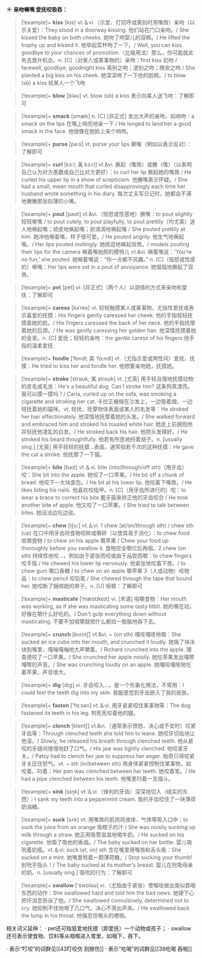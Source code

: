 ☀ <span class="category">**亲吻噘嘴 爱抚咬吸吞：**</span>
>[!example]+ <span class="vocabulary">**kiss**</span> [kɪs] 
> <span class="definition">vt.＆vi.（示爱、打招呼或离别时用嘴唇）亲吻（以示关爱）：</span>They stood in a doorway kissing. 他们站在门口亲吻。/ She kissed the baby on both cheeks. 她吻了吻婴儿的双颊。/ He lifted the trophy up and kissed it. 他举起奖杯吻了一下。/ Well, you can kiss goodbye to your chances of promotion.（比喻用法）那么，你可能就此失去晋升机会。<span class="definition">n. [C]（对某人或某事物的）亲吻：</span>first kiss 初吻 / farewell, goodbye, goodnight kiss 离别之吻；道别之吻；晚安之吻 / She planted a big kiss on his cheek. 她深深吻了一下他的脸颊。/ to blow (sb) a kiss 给某人一个飞吻

>[!example]+ <span class="vocabulary">**blow**</span> [bləʊ] 
> <span class="definition">vt. blow (sb) a kiss 表示向某人送飞吻：</span>了解即可

>[!example]+ <span class="vocabulary">**smack**</span> [smæk]
> <span class="definition">n. [C] [非正式] 发出大声的亲吻，如响吻：</span>a smack on the lips 在嘴上响亮地亲一下 / He longed to land her a good smack in the face. 他很像在她脸上亲个响吻。

>[!example]+ <span class="vocabulary">**purse**</span> [pə:s] 
> <span class="definition">vt. purse your lips 撅嘴（例如以表示反对）：</span>了解即可
           
>[!example]+ <span class="vocabulary">**curl**</span> [kɜ:l; 美 kɜ:rl]
> <span class="definition">vt.&vi. 撅起（嘴唇）或撇（嘴）（以表明自己认为对方愚蠢或自己比对方更好）：</span>to curl her lip 撅起她的嘴唇 / He curled his upper lip in a show of scepticism. 他撇嘴表示怀疑。/ She had a small, mean mouth that curled disapprovingly each time her husband wrote something in his diary. 每次丈夫写日记时，她都会不满地撇撇那张刻薄的小嘴。
     
>[!example]+ <span class="vocabulary">**pout**</span> [paʊt]
> <span class="definition">vt.&vi.（恼怒或性感地）撅嘴：</span>to pout slightly 轻轻嗽嘴 / to pout cutely, to pout playfully, to pout prettily（均尤美）迷人地噘起嘴；顽皮地噘起嘴；娇滴滴地噘起嘴 / She pouted prettily at him. 她冲他噘着嘴，样子很可爱。/ He pouted angrily. 他生气地噘起嘴。/ Her lips pouted invitingly. 她挑逗地噘起双唇。/ models pouting their lips for the camera 噘着嘴拍照的模特儿 <span class="definition">vt.&vi. 噘着嘴说：</span>'You're no fun,' she pouted. 她噘着嘴说：“你一点都不风趣。” <span class="definition">n. [C]（恼怒或性感的）噘嘴：</span>Her lips were set in a pout of annoyance. 她愠恼地撅起了双唇。

>[!example]+ <span class="vocabulary">**pet**</span> [pet] 
> <span class="definition">vi. [非正式]（两个人）以调情的方式来亲吻和爱抚：</span>了解即可
           
>[!example]+ <span class="vocabulary">**caress**</span> [kəˈres]
> <span class="definition">vt. 轻轻触摸某人或某事物，尤指性爱抚或表示喜爱的抚摸：</span>His fingers gently caressed her cheek. 他的手指轻轻抚摸着她的脸。/ His fingers caressed the back of her neck. 他的手指抚摩着她的后颈。/ He was gently caressing her golden hair. 他深情抚摸着她的金发。<span class="definition">n. [C] 爱抚；轻轻的亲吻：</span>the gentle caress of his fingers 他手指的温柔爱抚
           
>[!example]+ <span class="vocabulary">**fondle**</span> [ˈfɒndl; 美 ˈfɑ:ndl]
> <span class="definition">vt.（尤指示爱或两性间）爱抚、抚摸：</span>He tried to kiss her and fondle her. 他想要亲吻她，抚摸她。
           
>[!example]+ <span class="vocabulary">**stroke**</span> [strəʊk; 美 stroʊk]
> <span class="definition">vt. [尤英] 用手轻且慢地抚摸动物的皮毛或毛发：</span>He's a beautiful dog. Can I stroke him? 这条狗真漂亮。我可以摸一摸吗？/ Carla, curled up on the sofa, was smoking a cigarette and stroking her cat. 卡拉正蜷缩在沙发上，一边吸着烟，一边轻抚着她的猫咪。<span class="definition">vt. 轻抚，抚摩物体表面或某人的毛发等：</span>He stroked her hair affectionately. 他深情地抚摩着她的头发。/ She walked forward and embraced him and stroked his tousled white hair. 她走上前拥抱他并轻抚他凌乱的白发。/ He stroked back his hair. 他把头发理好。/ He stroked his beard thoughtfully. 他若有所思地捋着胡子。<span class="definition">n. [usually sing.] [尤英] 用手轻轻的抚摸…表面，通常指若干次的这种抚摸：</span>He gave the cat a stroke. 他抚摩了一下猫。
 
>[!example]+ <span class="vocabulary">**bite**</span> [baɪt] 
> <span class="definition">vt.＆vi. bite (into/through/off sth)（用牙齿）咬：</span>She bit into the apple. 她咬了一口苹果。/ He bit off a chunk of bread. 他咬下一大块面包。/ He bit at his lower lip. 他咬着下嘴唇。/ He likes biting his nails. 他喜欢咬指甲。<span class="definition">n. [C]（用牙齿所进行的）咬：</span>to wear a brace to correct his bite 戴牙箍来矫正他的牙齿咬合 / He took another bite of apple. 他又咬了一口苹果。/ She tried to talk between bites. 她设法边吃边说。

>[!example]+ <span class="vocabulary">**chew**</span> [tʃu:] 
> <span class="definition">vt.＆vi. 1 chew (at/on/through sth) / chew sth (up) 在口中用牙齿将食物咬碎或嚼碎（以使其易于消化）：</span>to chew food 咀嚼食物 / to chew on his apple 嚼苹果 / Chew your food up thoroughly before you swallow it. 食物完全嚼烂后再咽。<span class="definition">2 chew (on sth) 持续性地咬…，例如由于紧张而咬或由于品尝而嚼：</span>to chew fingers 咬手指 / He chewed his lower lip nervously. 他紧张地咬着下唇。/ to chew gum 嚼口香糖 / to chew on an apple 嚼苹果 <span class="definition">3（人或动物）咬物品：</span>to chew pencil 咬铅笔 / She chewed through the tape that bound her. 她咬断了捆绑她的带子。<span class="definition">n. [U] 咀嚼：</span>了解即可
           
>[!example]+ <span class="vocabulary">**masticate**</span> [ˈmæstɪkeɪt]
> <span class="definition">vi. [术语] 咀嚼食物：</span>Her mouth was working, as if she was masticating some tasty titbit. 她的嘴在动，好像在嚼什么好吃的。/ Don't gulp everything down without masticating. 不要不加咀嚼就把什么都给一股脑地吞下去。
           
>[!example]+ <span class="vocabulary">**crunch**</span> [krʌntʃ]
> <span class="definition">vt.&vi. ~ (on sth) 嘎吱嘎吱地嚼：</span>She sucked an ice cube into her mouth, and crunched it loudly. 她吸了块冰块到嘴里，嘎嘣嘎嘣地大声嚼着。/ Richard crunched into the apple. 理查德咬了一口苹果。/ She crunched her apple noisily. 她吃苹果发出嘎嚓嘎嚓的声音。/ She was crunching loudly on an apple. 她嘎吱嘎吱地吃着苹果，声音很大。

>[!example]+ <span class="vocabulary">**dig**</span> [dɪɡ] 
> <span class="definition">vi. 牙齿咬入…。是一个形象化用法，不常用：</span>I could feel the teeth dig into my skin. 我能感觉到牙齿嵌入了我的皮肤。

>[!example]+ <span class="vocabulary">**fasten**</span> ['fɑːsən] 
> <span class="definition">vt.＆vi. 用牙紧紧咬住某事物等：</span>The dog fastened its teeth in his leg. 狗死死咬着他的腿。
           
>[!example]+ <span class="vocabulary">**clench**</span> [klentʃ]
> <span class="definition">vt.&vi.（通常表示愤怒、决心或不安时）咬紧牙齿等：</span>Through clenched teeth she told him to leave. 她咬牙切齿地让他滚。/ Slowly, he released his breath through clenched teeth. 他从紧咬的牙缝间慢慢地舒了口气。/ His jaw was tightly clenched. 他咬紧牙关。/ Patsy had to clench her jaw to suppress her anger. 帕奇只得咬紧牙关压住怒气。<span class="definition">vt. ~ sth (in/between sth) 用身体紧紧控制住某事物，如咬着、叼着：</span>Her pen was clenched between her teeth. 她咬着笔。/ He had a pipe clenched between his teeth. 他嘴里叼着一支烟斗。

>[!example]+ <span class="vocabulary">**sink**</span> [sɪŋk] 
> <span class="definition">vt.＆vi.（锋利的牙齿）深深地切入（结实的东西）：</span>I sank my teeth into a peppermint cream. 我的牙齿咬住了一块薄荷奶油糖。

>[!example]+ <span class="vocabulary">**suck**</span> [sʌk] 
> <span class="definition">vt. 用嘴唇的肌肉将液体、气体等吸入口中：</span>to suck the juice from an orange 吸橙子的汁 / She was noisily sucking up milk through a straw. 她正用吸管滋滋地喝牛奶。/ He sucked on his cigarette. 他吸了吸他的香烟。/ The baby sucked on her bottle. 婴儿吸吮着奶瓶。<span class="definition">vt.＆vi. suck (at, on) sth 含在嘴里用嘴唇和舌头吸：</span>She sucked on a mint. 她嘴里咂着一颗薄荷糖。/ Stop sucking your thumb! 别吮手指头！/ The baby sucked at its mother’s breast. 婴儿在吮吸母亲的奶。<span class="definition">n. [usually sing.] 吸吮的行为：</span>了解即可

>[!example]+ <span class="vocabulary">**swallow**</span> ['swɒləʊ] 
> <span class="definition">vi.（尤指由于紧张）使喉咙做出类似吞咽东西的动作：</span>She swallowed hard and told him the bad news. 她硬下心把坏消息告诉了他。/ She swallowed convulsively, determined not to cry. 她抑制不住地咽了几口气，决心不哭出声来。/ He swallowed back the lump in his throat. 他强忍住喉头的哽咽。

相关词义延伸：
· pet还可指慈爱地抚摸（即爱抚）一个动物或孩子；
· swallow还可表示使食物、饮料等从咽喉进入胃里，如咽下，吞下。

· 表示“叮咬”的词群见[[43叮咬伤 刮擦伤]]
· 表示“吃喝”的词群见[[39吃喝 吞咽]]
